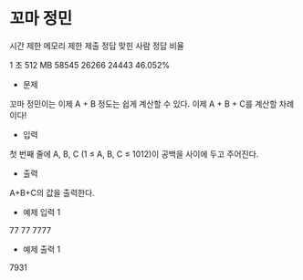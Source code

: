# 꼬마 정민
 

시간 제한	메모리 제한	제출	정답	맞힌 사람	정답 비율

1 초	512 MB	58545	26266	24443	46.052%

- 문제

꼬마 정민이는 이제 A + B 정도는 쉽게 계산할 수 있다. 이제 A + B + C를 계산할 차례이다!


- 입력

첫 번째 줄에 A, B, C (1 ≤ A, B, C ≤ 1012)이 공백을 사이에 두고 주어진다.

- 출력

A+B+C의 값을 출력한다.

- 예제 입력 1 

77 77 7777

- 예제 출력 1 

7931
